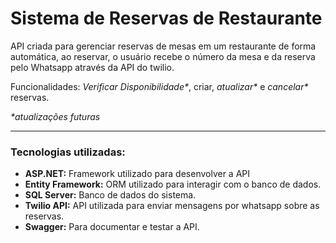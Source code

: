# Sistema de Reservas de Restaurante

API criada para gerenciar reservas de mesas em um restaurante de forma automática, ao reservar, o usuário recebe o número da mesa e da reserva pelo Whatsapp através da API do twilio.

Funcionalidades: _Verificar Disponibilidade*_, criar, _atualizar*_ e _cancelar*_ reservas.

_*atualizações futuras_

---

### Tecnologias utilizadas: 
- **ASP.NET:** Framework utilizado para desenvolver a API
- **Entity Framework:** ORM utilizado para interagir com o banco de dados.
- **SQL Server:** Banco de dados do sistema.
- **Twilio API:** API utilizada para enviar mensagens por whatsapp sobre as reservas.
- **Swagger:** Para documentar e testar a API.